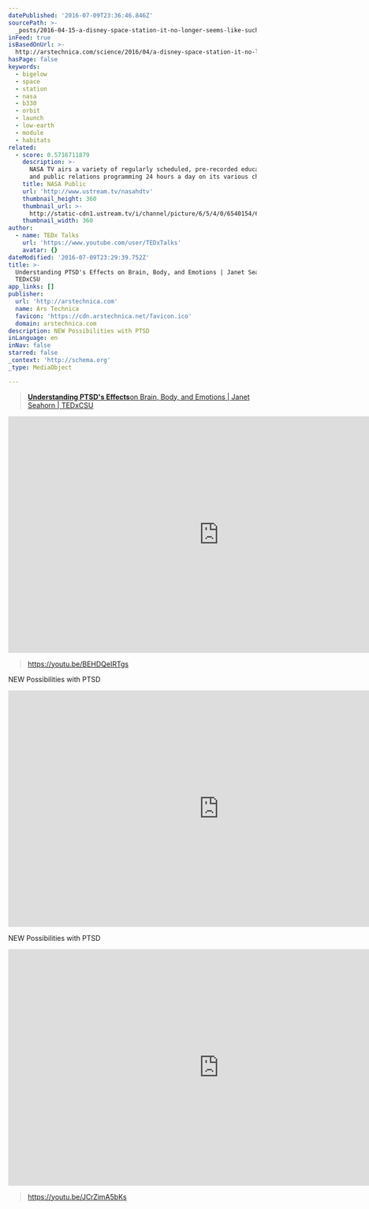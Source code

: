 ```yaml
---
datePublished: '2016-07-09T23:36:46.846Z'
sourcePath: >-
  _posts/2016-04-15-a-disney-space-station-it-no-longer-seems-like-such-a-goofy.md
inFeed: true
isBasedOnUrl: >-
  http://arstechnica.com/science/2016/04/a-disney-space-station-it-no-longer-seems-like-such-a-goofy-idea/
hasPage: false
keywords:
  - bigelow
  - space
  - station
  - nasa
  - b330
  - orbit
  - launch
  - low-earth
  - module
  - habitats
related:
  - score: 0.5716711879
    description: >-
      NASA TV airs a variety of regularly scheduled, pre-recorded educational
      and public relations programming 24 hours a day on its various channels.
    title: NASA Public
    url: 'http://www.ustream.tv/nasahdtv'
    thumbnail_height: 360
    thumbnail_url: >-
      http://static-cdn1.ustream.tv/i/channel/picture/6/5/4/0/6540154/6540154_nasatv_public_hr_1330361732,640x360,b:1.jpg
    thumbnail_width: 360
author:
  - name: TEDx Talks
    url: 'https://www.youtube.com/user/TEDxTalks'
    avatar: {}
dateModified: '2016-07-09T23:29:39.752Z'
title: >-
  Understanding PTSD's Effects on Brain, Body, and Emotions | Janet Seahorn |
  TEDxCSU
app_links: []
publisher:
  url: 'http://arstechnica.com'
  name: Ars Technica
  favicon: 'https://cdn.arstechnica.net/favicon.ico'
  domain: arstechnica.com
description: NEW Possibilities with PTSD
inLanguage: en
inNav: false
starred: false
_context: 'http://schema.org'
_type: MediaObject

---
```

> **[Understanding PTSD's Effects][0]**[on Brain, Body, and Emotions | Janet Seahorn | TEDxCSU][0]

<iframe src="https://cdn.embedly.com/widgets/media.html?src=https%3A%2F%2Fwww.youtube.com%2Fembed%2FBEHDQeIRTgs%3Ffeature%3Doembed&amp;url=http%3A%2F%2Fwww.youtube.com%2Fwatch%3Fv%3DBEHDQeIRTgs&amp;image=https%3A%2F%2Fi.ytimg.com%2Fvi%2FBEHDQeIRTgs%2Fhqdefault.jpg&amp;key=b7d04c9b404c499eba89ee7072e1c4f7&amp;type=text%2Fhtml&amp;schema=youtube" width="854" height="480" scrolling="no" frameborder="0" allowfullscreen="" style=""></iframe>

> https://youtu.be/BEHDQeIRTgs

NEW Possibilities with PTSD

<iframe src="https://cdn.embedly.com/widgets/media.html?src=https%3A%2F%2Fwww.youtube.com%2Fembed%2FORs3-tRokGU%3Ffeature%3Doembed&amp;url=http%3A%2F%2Fwww.youtube.com%2Fwatch%3Fv%3DORs3-tRokGU&amp;image=https%3A%2F%2Fi.ytimg.com%2Fvi%2FORs3-tRokGU%2Fhqdefault.jpg&amp;key=b7d04c9b404c499eba89ee7072e1c4f7&amp;type=text%2Fhtml&amp;schema=youtube" width="854" height="480" scrolling="no" frameborder="0" allowfullscreen="" style=""></iframe>

NEW Possibilities with PTSD

<iframe src="https://cdn.embedly.com/widgets/media.html?src=https%3A%2F%2Fwww.youtube.com%2Fembed%2FJCrZimA5bKs%3Ffeature%3Doembed&amp;url=http%3A%2F%2Fwww.youtube.com%2Fwatch%3Fv%3DJCrZimA5bKs&amp;image=https%3A%2F%2Fi.ytimg.com%2Fvi%2FJCrZimA5bKs%2Fhqdefault.jpg&amp;key=b7d04c9b404c499eba89ee7072e1c4f7&amp;type=text%2Fhtml&amp;schema=youtube" width="854" height="480" scrolling="no" frameborder="0" allowfullscreen="" style=""></iframe>

> https://youtu.be/JCrZimA5bKs



[0]: https://youtu.be/BEHDQeIRTgs